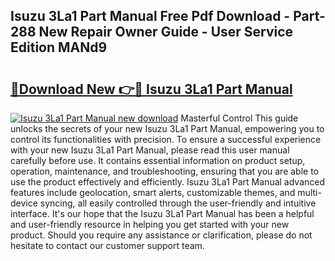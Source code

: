 ## Isuzu 3La1 Part Manual Free Pdf Download - Part-288 New Repair Owner Guide - User Service Edition MANd9

# <h2><a href="http://bc83027.oget.top/?id=Isuzu+3La1+Part+Manual">🔗Download New 👉🔴 Isuzu 3La1 Part Manual</a></h2>

[![Isuzu 3La1 Part Manual new download](https://i.imgur.com/5g1atiW.png)](http://bc83027.oget.top/?id=Isuzu+3La1+Part+Manual)
Masterful Control This guide unlocks the secrets of your new Isuzu 3La1 Part Manual, empowering you to control its functionalities with precision. To ensure a successful experience with your new Isuzu 3La1 Part Manual, please read this user manual carefully before use. It contains essential information on product setup, operation, maintenance, and troubleshooting, ensuring that you are able to use the product effectively and efficiently. Isuzu 3La1 Part Manual advanced features include geolocation, smart alerts, customizable themes, and multi-device syncing, all easily controlled through the user-friendly and intuitive interface. It's our hope that the Isuzu 3La1 Part Manual has been a helpful and user-friendly resource in helping you get started with your new product. Should you require any assistance or clarification, please do not hesitate to contact our customer support team.
